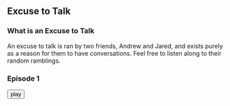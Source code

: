 ## Excuse to Talk


### What is an Excuse to Talk
An excuse to talk is ran by two friends, Andrew and Jared, and exists purely as a reason for them to have conversations. Feel free to listen along to their random ramblings.

### Episode 1
<audio id="edgarallenpoe" src="edgarallenpoe.mp3"></audio><button onclick="playAudio('edgarallenpoe')" type="button">play</button>
